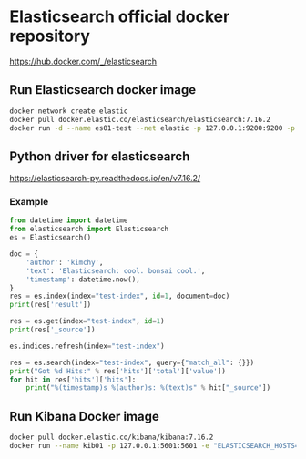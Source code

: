 # Elasticsearch official docker repository

https://hub.docker.com/_/elasticsearch

## Run Elasticsearch docker image

``` bash
docker network create elastic
docker pull docker.elastic.co/elasticsearch/elasticsearch:7.16.2
docker run -d --name es01-test --net elastic -p 127.0.0.1:9200:9200 -p 127.0.0.1:9300:9300 -e "discovery.type=single-node" docker.elastic.co/elasticsearch/elasticsearch:7.16.2
```

## Python driver for elasticsearch

https://elasticsearch-py.readthedocs.io/en/v7.16.2/

### Example

``` Python
from datetime import datetime
from elasticsearch import Elasticsearch
es = Elasticsearch()

doc = {
    'author': 'kimchy',
    'text': 'Elasticsearch: cool. bonsai cool.',
    'timestamp': datetime.now(),
}
res = es.index(index="test-index", id=1, document=doc)
print(res['result'])

res = es.get(index="test-index", id=1)
print(res['_source'])

es.indices.refresh(index="test-index")

res = es.search(index="test-index", query={"match_all": {}})
print("Got %d Hits:" % res['hits']['total']['value'])
for hit in res['hits']['hits']:
    print("%(timestamp)s %(author)s: %(text)s" % hit["_source"])
```

## Run Kibana Docker image

``` bash
docker pull docker.elastic.co/kibana/kibana:7.16.2
docker run --name kib01 -p 127.0.0.1:5601:5601 -e "ELASTICSEARCH_HOSTS=http://localhost:9200" docker.elastic.co/kibana/kibana:7.16.2

```
